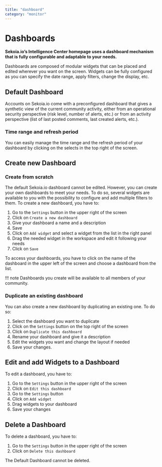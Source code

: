 ```yaml
---
title: "dashboard"
category: "monitor"
---
```

# Dashboards

**Sekoia.io’s Intelligence Center homepage uses a dashboard mechanism that is fully configurable and adaptable to your needs.**

Dashboards are composed of modular widgets that can be placed and edited wherever you want on the screen. Widgets can be fully configured as you can specify the date range, apply filters, change the display, etc.

## Default Dashboard

Accounts on Sekoia.io come with a preconfigured dashboard that gives a synthetic view of the current community activity, either from an operational security perspective (risk level, number of alerts, etc.) or from an activity perspective (list of last posted comments, last created alerts, etc.).

### Time range and refresh period

You can easily manage the time range and the refresh period of your dashboard by clicking on the selects in the top right of the screen.

## Create new Dashboard

### Create from scratch

The default Sekoia.io dashboard cannot be edited. However, you can create your own dashboards to meet your needs.
To do so, several widgets are available to you with the possibility to configure and add multiple filters to them.
To create a new dashboard, you have to:

1. Go to the `Settings` button in the upper right of the screen
2. Click on `Create a new dashboard`
3. Give your dashboard a name and a description
4. Save
5. Click on `Add widget` and select a widget from the list in the right panel
6. Drag the needed widget in the workspace and edit it following your needs
7. Click on `Save`

To access your dashboards, you have to click on the name of the dashboard in the upper left of the screen and choose a dashboard from the list.

!!! note
    Dashboards you create will be available to all members of your community.

### Duplicate an existing dashboard

You can also create a new dashboard by duplicating an existing one. To do so:

1. Select the dashboard you want to duplicate
2. Click on the `Settings` button on the top right of the screen
3. Click on `Duplicate this dashboard`
4. Rename your dashboard and give it a description
5. Edit the widgets you want and change the layout if needed
6. Save your changes.

## Edit and add Widgets to a Dashboard

To edit a dashboard, you have to:

1. Go to the `Settings` button in the upper right of the screen
2. Click on `Edit this dashboard`
3. Go to the `Settings` button
4. Click on `Add widget`
5. Drag widgets to your dashboard
6. Save your changes

## Delete a Dashboard

To delete a dashboard, you have to:

1. Go to the `Settings` button in the upper right of the screen
2. Click on `Delete this dashboard`

The Default Dashboard cannot be deleted.
